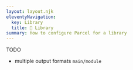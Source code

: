 ```yaml
---
layout: layout.njk
eleventyNavigation:
  key: Library
  title: 📔 Library
summary: How to configure Parcel for a library
---
```


TODO
- multiple output formats `main/module`
